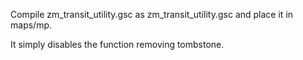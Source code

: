 Compile zm_transit_utility.gsc as zm_transit_utility.gsc and place it in maps/mp.

It simply disables the function removing tombstone.

